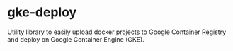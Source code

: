 # gke-deploy

Utility library to easily upload docker projects to Google Container Registry and deploy on Google Container Engine (GKE).
